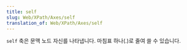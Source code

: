```yaml
---
title: self
slug: Web/XPath/Axes/self
translation_of: Web/XPath/Axes/self
---
```

`self` 축은 문맥 노드 자신를 나타냅니다. 마침표 하나(.)로 줄여 쓸 수 있습니다.
